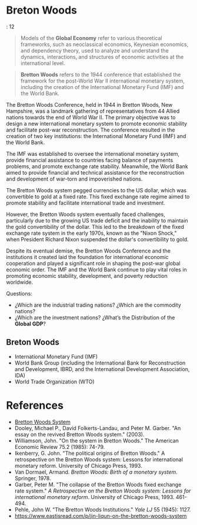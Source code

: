 # Breton Woods

: 12

> Models of the **Global Economy** refer to various theoretical frameworks, such as neoclassical economics, Keynesian economics, and dependency theory, used to analyze and understand the dynamics, interactions, and structures of economic activities at the international level.
> 

> **Bretton Woods** refers to the 1944 conference that established the framework for the post-World War II international monetary system, including the creation of the International Monetary Fund (IMF) and the World Bank.
> 

The Bretton Woods Conference, held in 1944 in Bretton Woods, New Hampshire, was a landmark gathering of representatives from 44 Allied nations towards the end of World War II. The primary objective was to design a new international monetary system to promote economic stability and facilitate post-war reconstruction. The conference resulted in the creation of two key institutions: the International Monetary Fund (IMF) and the World Bank.

The IMF was established to oversee the international monetary system, provide financial assistance to countries facing balance of payments problems, and promote exchange rate stability. Meanwhile, the World Bank aimed to provide financial and technical assistance for the reconstruction and development of war-torn and impoverished nations.

The Bretton Woods system pegged currencies to the US dollar, which was convertible to gold at a fixed rate. This fixed exchange rate regime aimed to promote stability and facilitate international trade and investment.

However, the Bretton Woods system eventually faced challenges, particularly due to the growing US trade deficit and the inability to maintain the gold convertibility of the dollar. This led to the breakdown of the fixed exchange rate system in the early 1970s, known as the "Nixon Shock," when President Richard Nixon suspended the dollar's convertibility to gold.

Despite its eventual demise, the Bretton Woods Conference and the institutions it created laid the foundation for international economic cooperation and played a significant role in shaping the post-war global economic order. The IMF and the World Bank continue to play vital roles in promoting economic stability, development, and poverty reduction worldwide.

Questions:

- ¿Which are the industrial trading nations? ¿Which are the commodity nations?
- ¿Which are the investment nations? ¿What’s the Distribution of the **Global GDP**?

## Breton Woods

- International Monetary Fund (IMF)
- World Bank Group (including the International Bank for Reconstruction and Development, IBRD, and the International Development Association, IDA)
- World Trade Organization (WTO)

# References

- [Bretton Woods System](https://en.wikipedia.org/wiki/Bretton_Woods_system)
- Dooley, Michael P., David Folkerts-Landau, and Peter M. Garber. "An essay on the revived Bretton Woods system." (2003).
- Williamson, John. "On the system in Bretton Woods." The American Economic Review 75.2 (1985): 74-79.
- Ikenberry, G. John. "The political origins of Bretton Woods." A retrospective on the Bretton Woods system: Lessons for international monetary reform. University of Chicago Press, 1993.
- Van Dormael, Armand. *Bretton Woods: Birth of a monetary system*. Springer, 1978.
- Garber, Peter M. "The collapse of the Bretton Woods fixed exchange rate system." *A Retrospective on the Bretton Woods system: Lessons for international monetary reform*. University of Chicago Press, 1993. 461-494.
- Pehle, John W. "The Bretton Woods Institutions." *Yale LJ* 55 (1945): 1127.
- https://www.eastisread.com/p/jin-liqun-on-the-bretton-woods-system